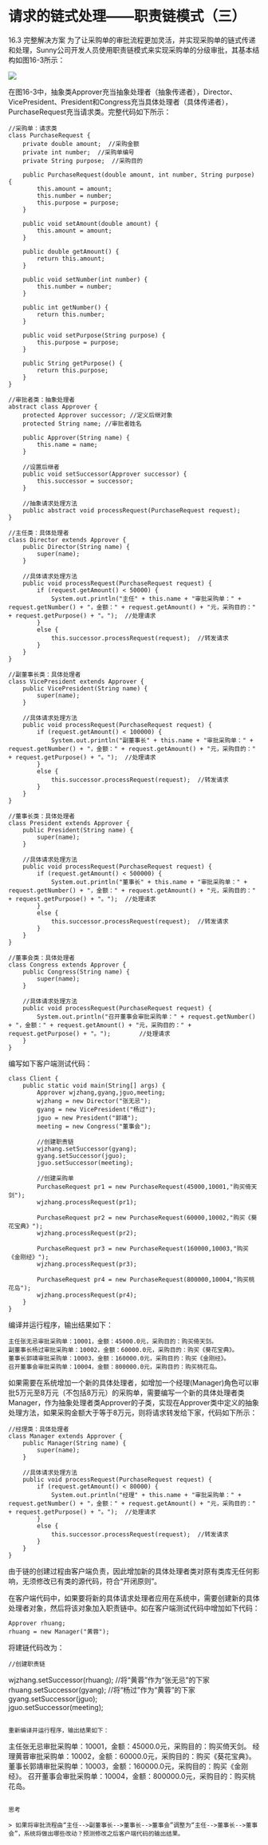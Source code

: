 # 请求的链式处理——职责链模式（三）

16.3 完整解决方案
      为了让采购单的审批流程更加灵活，并实现采购单的链式传递和处理，Sunny公司开发人员使用职责链模式来实现采购单的分级审批，其基本结构如图16-3所示：

![](http://my.csdn.net/uploads/201204/02/1333307860_9326.gif)

在图16-3中，抽象类Approver充当抽象处理者（抽象传递者），Director、VicePresident、President和Congress充当具体处理者（具体传递者），PurchaseRequest充当请求类。完整代码如下所示：

```
//采购单：请求类  
class PurchaseRequest {  
    private double amount;  //采购金额  
    private int number;  //采购单编号  
    private String purpose;  //采购目的  
      
    public PurchaseRequest(double amount, int number, String purpose) {  
        this.amount = amount;  
        this.number = number;  
        this.purpose = purpose;  
    }  
      
    public void setAmount(double amount) {  
        this.amount = amount;  
    }  
      
    public double getAmount() {  
        return this.amount;  
    }  
      
    public void setNumber(int number) {  
        this.number = number;  
    }  
      
    public int getNumber() {  
        return this.number;  
    }  
      
    public void setPurpose(String purpose) {  
        this.purpose = purpose;  
    }  
      
    public String getPurpose() {  
        return this.purpose;  
    }  
}  
  
//审批者类：抽象处理者  
abstract class Approver {  
    protected Approver successor; //定义后继对象  
    protected String name; //审批者姓名  
      
    public Approver(String name) {  
        this.name = name;  
    }  
  
    //设置后继者  
    public void setSuccessor(Approver successor) {   
        this.successor = successor;  
    }  
  
    //抽象请求处理方法  
    public abstract void processRequest(PurchaseRequest request);  
}  
  
//主任类：具体处理者  
class Director extends Approver {  
    public Director(String name) {  
        super(name);  
    }  
      
    //具体请求处理方法  
    public void processRequest(PurchaseRequest request) {  
        if (request.getAmount() < 50000) {  
            System.out.println("主任" + this.name + "审批采购单：" + request.getNumber() + "，金额：" + request.getAmount() + "元，采购目的：" + request.getPurpose() + "。");  //处理请求  
        }  
        else {  
            this.successor.processRequest(request);  //转发请求  
        }     
    }  
}  
  
//副董事长类：具体处理者  
class VicePresident extends Approver {  
    public VicePresident(String name) {  
        super(name);  
    }  
      
    //具体请求处理方法  
    public void processRequest(PurchaseRequest request) {  
        if (request.getAmount() < 100000) {  
            System.out.println("副董事长" + this.name + "审批采购单：" + request.getNumber() + "，金额：" + request.getAmount() + "元，采购目的：" + request.getPurpose() + "。");  //处理请求  
        }  
        else {  
            this.successor.processRequest(request);  //转发请求  
        }     
    }  
}  
  
//董事长类：具体处理者  
class President extends Approver {  
    public President(String name) {  
        super(name);  
    }  
      
    //具体请求处理方法  
    public void processRequest(PurchaseRequest request) {  
        if (request.getAmount() < 500000) {  
            System.out.println("董事长" + this.name + "审批采购单：" + request.getNumber() + "，金额：" + request.getAmount() + "元，采购目的：" + request.getPurpose() + "。");  //处理请求  
        }  
        else {  
            this.successor.processRequest(request);  //转发请求  
        }  
    }  
}  
  
//董事会类：具体处理者  
class Congress extends Approver {  
    public Congress(String name) {  
        super(name);  
    }  
      
    //具体请求处理方法  
    public void processRequest(PurchaseRequest request) {  
        System.out.println("召开董事会审批采购单：" + request.getNumber() + "，金额：" + request.getAmount() + "元，采购目的：" + request.getPurpose() + "。");        //处理请求  
    }      
}  
```

编写如下客户端测试代码： 

```
class Client {  
    public static void main(String[] args) {  
        Approver wjzhang,gyang,jguo,meeting;  
        wjzhang = new Director("张无忌");  
        gyang = new VicePresident("杨过");  
        jguo = new President("郭靖");  
        meeting = new Congress("董事会");  
      
        //创建职责链  
        wjzhang.setSuccessor(gyang);  
        gyang.setSuccessor(jguo);  
        jguo.setSuccessor(meeting);  
          
        //创建采购单  
        PurchaseRequest pr1 = new PurchaseRequest(45000,10001,"购买倚天剑");  
        wjzhang.processRequest(pr1);  
          
        PurchaseRequest pr2 = new PurchaseRequest(60000,10002,"购买《葵花宝典》");  
        wjzhang.processRequest(pr2);  
      
        PurchaseRequest pr3 = new PurchaseRequest(160000,10003,"购买《金刚经》");  
        wjzhang.processRequest(pr3);  
  
        PurchaseRequest pr4 = new PurchaseRequest(800000,10004,"购买桃花岛");  
        wjzhang.processRequest(pr4);  
    }  
}   
```

编译并运行程序，输出结果如下：

```
主任张无忌审批采购单：10001，金额：45000.0元，采购目的：购买倚天剑。
副董事长杨过审批采购单：10002，金额：60000.0元，采购目的：购买《葵花宝典》。
董事长郭靖审批采购单：10003，金额：160000.0元，采购目的：购买《金刚经》。
召开董事会审批采购单：10004，金额：800000.0元，采购目的：购买桃花岛。
```

如果需要在系统增加一个新的具体处理者，如增加一个经理(Manager)角色可以审批5万元至8万元（不包括8万元）的采购单，需要编写一个新的具体处理者类Manager，作为抽象处理者类Approver的子类，实现在Approver类中定义的抽象处理方法，如果采购金额大于等于8万元，则将请求转发给下家，代码如下所示：

```
//经理类：具体处理者  
class Manager extends Approver {  
    public Manager(String name) {  
        super(name);  
    }  
      
    //具体请求处理方法  
    public void processRequest(PurchaseRequest request) {  
        if (request.getAmount() < 80000) {  
            System.out.println("经理" + this.name + "审批采购单：" + request.getNumber() + "，金额：" + request.getAmount() + "元，采购目的：" + request.getPurpose() + "。");  //处理请求  
        }  
        else {  
            this.successor.processRequest(request);  //转发请求  
        }     
    }  
}  
```

由于链的创建过程由客户端负责，因此增加新的具体处理者类对原有类库无任何影响，无须修改已有类的源代码，符合“开闭原则”。

在客户端代码中，如果要将新的具体请求处理者应用在系统中，需要创建新的具体处理者对象，然后将该对象加入职责链中。如在客户端测试代码中增加如下代码：

```
Approver rhuang;  
rhuang = new Manager("黄蓉");  
```

将建链代码改为：

```
//创建职责链  

```
wjzhang.setSuccessor(rhuang); //将“黄蓉”作为“张无忌”的下家  
rhuang.setSuccessor(gyang); //将“杨过”作为“黄蓉”的下家  
gyang.setSuccessor(jguo);  
jguo.setSuccessor(meeting);
```

重新编译并运行程序，输出结果如下：

```
主任张无忌审批采购单：10001，金额：45000.0元，采购目的：购买倚天剑。
经理黄蓉审批采购单：10002，金额：60000.0元，采购目的：购买《葵花宝典》。
董事长郭靖审批采购单：10003，金额：160000.0元，采购目的：购买《金刚经》。
召开董事会审批采购单：10004，金额：800000.0元，采购目的：购买桃花岛。
```
 
思考

> 如果将审批流程由“主任-->副董事长-->董事长-->董事会”调整为“主任-->董事长-->董事会”，系统将做出哪些改动？预测修改之后客户端代码的输出结果。
